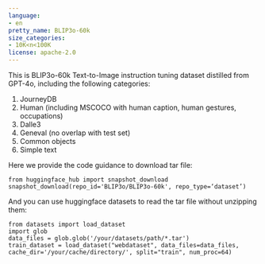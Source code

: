 ```yaml
---
language:
- en
pretty_name: BLIP3o-60k
size_categories:
- 10K<n<100K
license: apache-2.0
---
```

This is BLIP3o-60k Text-to-Image instruction tuning dataset distilled from GPT-4o, including the following categories:

1. JourneyDB
2. Human (including MSCOCO with human caption, human gestures, occupations)
3. Dalle3
4. Geneval (no overlap with test set)
5. Common objects
6. Simple text


Here we provide the code guidance to download tar file:
```
from huggingface_hub import snapshot_download
snapshot_download(repo_id='BLIP3o/BLIP3o-60k', repo_type=‘dataset’)
```

And you can use huggingface datasets to read the tar file without unzipping them:

```
from datasets import load_dataset
import glob
data_files = glob.glob('/your/datasets/path/*.tar') 
train_dataset = load_dataset("webdataset", data_files=data_files, cache_dir='/your/cache/directory/', split="train", num_proc=64)
```